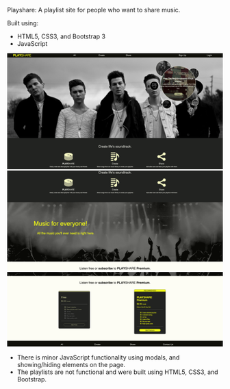 Playshare: A playlist site for people who want to share music. 

Built using:
  
  - HTML5, CSS3, and Bootstrap 3
  - JavaScript

  ![home](https://github.com/Nataliamodiano/playlists/blob/master/images/final-screenshots/home.png?raw=true)
  ![product](https://github.com/Nataliamodiano/playlists/blob/master/images/final-screenshots/product-description.png?raw=true)
  ![pricing](https://github.com/Nataliamodiano/playlists/blob/master/images/final-screenshots/pricing-and-features.png?raw=true)

  - There is minor JavaScript functionality using modals, and showing/hiding elements on the page. 
  - The playlists are not functional and were built using HTML5, CSS3, and Bootstrap. 
